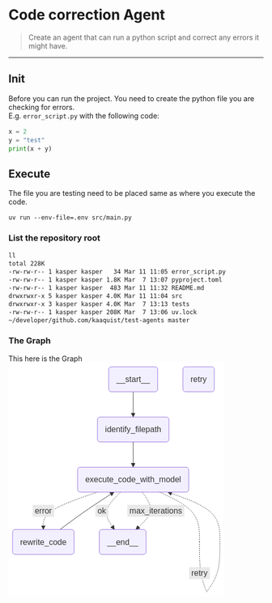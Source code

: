# Code correction Agent
> Create an agent that can run a python script and correct any errors it might have.

---
## Init 
Before you can run the project. You need to create the python file you are checking for errors.  
E.g. `error_script.py` with the following code:
```python
x = 2
y = "test"
print(x + y)
```

## Execute
The file you are testing need to be placed same as where you execute the code.

```shell
uv run --env-file=.env src/main.py
```

### List the repository root
```shell
ll
total 228K
-rw-rw-r-- 1 kasper kasper   34 Mar 11 11:05 error_script.py
-rw-rw-r-- 1 kasper kasper 1.8K Mar  7 13:07 pyproject.toml
-rw-rw-r-- 1 kasper kasper  483 Mar 11 11:32 README.md
drwxrwxr-x 5 kasper kasper 4.0K Mar 11 11:04 src
drwxrwxr-x 3 kasper kasper 4.0K Mar  7 13:13 tests
-rw-rw-r-- 1 kasper kasper 208K Mar  7 13:06 uv.lock
~/developer/github.com/kaaquist/test-agents master
```

### The Graph
This here is the Graph
![the graph](./images/the_graph.png)
